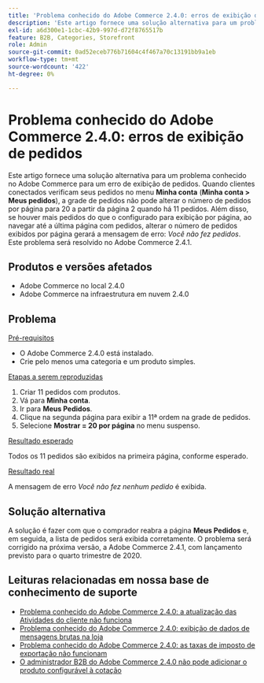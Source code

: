 ```yaml
---
title: 'Problema conhecido do Adobe Commerce 2.4.0: erros de exibição de pedidos'
description: 'Este artigo fornece uma solução alternativa para um problema conhecido no Adobe Commerce para um erro de exibição de pedidos. Quando os clientes conectados verificam seus pedidos no menu **Minha conta** (**Minha conta &gt; Meus pedidos**), a grade de pedidos não consegue alternar o número de pedidos por página para 20 a partir da página 2 quando há 11 pedidos. Além disso, se houver mais pedidos do que o configurado para serem mostrados por página, ao navegar até a última página com pedidos, alterar o número de pedidos mostrados por página gerará a mensagem de erro: *Você não fez pedidos*. Este problema será resolvido no Adobe Commerce 2.4.1.'
exl-id: a6d300e1-1cbc-42b9-997d-d72f8765517b
feature: B2B, Categories, Storefront
role: Admin
source-git-commit: 0ad52eceb776b71604c4f467a70c13191bb9a1eb
workflow-type: tm+mt
source-wordcount: '422'
ht-degree: 0%

---
```


# Problema conhecido do Adobe Commerce 2.4.0: erros de exibição de pedidos

Este artigo fornece uma solução alternativa para um problema conhecido no Adobe Commerce para um erro de exibição de pedidos. Quando clientes conectados verificam seus pedidos no menu **Minha conta** (**Minha conta > Meus pedidos**), a grade de pedidos não pode alterar o número de pedidos por página para 20 a partir da página 2 quando há 11 pedidos. Além disso, se houver mais pedidos do que o configurado para exibição por página, ao navegar até a última página com pedidos, alterar o número de pedidos exibidos por página gerará a mensagem de erro: *Você não fez pedidos*. Este problema será resolvido no Adobe Commerce 2.4.1.

## Produtos e versões afetados

* Adobe Commerce no local 2.4.0
* Adobe Commerce na infraestrutura em nuvem 2.4.0

## Problema

<u>Pré-requisitos</u>

* O Adobe Commerce 2.4.0 está instalado.
* Crie pelo menos uma categoria e um produto simples.

<u>Etapas a serem reproduzidas</u>

1. Criar 11 pedidos com produtos.
1. Vá para **Minha conta**.
1. Ir para **Meus Pedidos**.
1. Clique na segunda página para exibir a 11ª ordem na grade de pedidos.
1. Selecione **Mostrar = 20 por página** no menu suspenso.

<u>Resultado esperado</u>

Todos os 11 pedidos são exibidos na primeira página, conforme esperado.

<u>Resultado real</u>

A mensagem de erro *Você não fez nenhum pedido* é exibida.

## Solução alternativa

A solução é fazer com que o comprador reabra a página **Meus Pedidos** e, em seguida, a lista de pedidos será exibida corretamente. O problema será corrigido na próxima versão, a Adobe Commerce 2.4.1, com lançamento previsto para o quarto trimestre de 2020.

## Leituras relacionadas em nossa base de conhecimento de suporte

* [Problema conhecido do Adobe Commerce 2.4.0: a atualização das Atividades do cliente não funciona](/help/troubleshooting/miscellaneous/magento-2-4-0-refresh-on-customer-activities-does-not-work.md)
* [Problema conhecido do Adobe Commerce 2.4.0: exibição de dados de mensagens brutas na loja](/help/troubleshooting/storefront/magento-2-4-0-issue-storefront-raw-message-data-display.md)
* [Problema conhecido do Adobe Commerce 2.4.0: as taxas de imposto de exportação não funcionam](/help/troubleshooting/miscellaneous/magento-2-4-0-known-issue-export-tax-rates-does-not-work.md)
* [O administrador B2B do Adobe Commerce 2.4.0 não pode adicionar o produto configurável à cotação](/help/troubleshooting/miscellaneous/magento-2-4-0-b2b-admin-can-t-add-configurable-product-to-quote.md)
